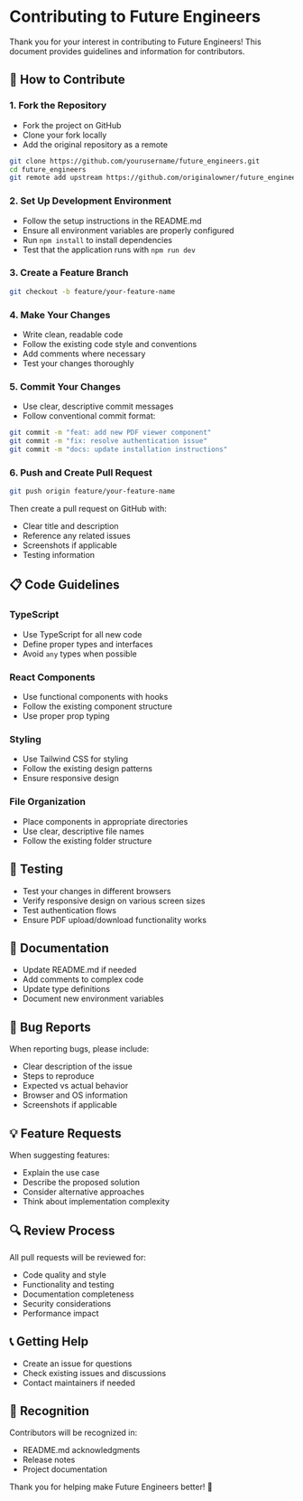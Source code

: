 # Contributing to Future Engineers

Thank you for your interest in contributing to Future Engineers! This document provides guidelines and information for contributors.

## 🤝 How to Contribute

### 1. Fork the Repository
- Fork the project on GitHub
- Clone your fork locally
- Add the original repository as a remote

```bash
git clone https://github.com/yourusername/future_engineers.git
cd future_engineers
git remote add upstream https://github.com/originalowner/future_engineers.git
```

### 2. Set Up Development Environment
- Follow the setup instructions in the README.md
- Ensure all environment variables are properly configured
- Run `npm install` to install dependencies
- Test that the application runs with `npm run dev`

### 3. Create a Feature Branch
```bash
git checkout -b feature/your-feature-name
```

### 4. Make Your Changes
- Write clean, readable code
- Follow the existing code style and conventions
- Add comments where necessary
- Test your changes thoroughly

### 5. Commit Your Changes
- Use clear, descriptive commit messages
- Follow conventional commit format:

```bash
git commit -m "feat: add new PDF viewer component"
git commit -m "fix: resolve authentication issue"
git commit -m "docs: update installation instructions"
```

### 6. Push and Create Pull Request
```bash
git push origin feature/your-feature-name
```

Then create a pull request on GitHub with:
- Clear title and description
- Reference any related issues
- Screenshots if applicable
- Testing information

## 📋 Code Guidelines

### TypeScript
- Use TypeScript for all new code
- Define proper types and interfaces
- Avoid `any` types when possible

### React Components
- Use functional components with hooks
- Follow the existing component structure
- Use proper prop typing

### Styling
- Use Tailwind CSS for styling
- Follow the existing design patterns
- Ensure responsive design

### File Organization
- Place components in appropriate directories
- Use clear, descriptive file names
- Follow the existing folder structure

## 🧪 Testing

- Test your changes in different browsers
- Verify responsive design on various screen sizes
- Test authentication flows
- Ensure PDF upload/download functionality works

## 📝 Documentation

- Update README.md if needed
- Add comments to complex code
- Update type definitions
- Document new environment variables

## 🐛 Bug Reports

When reporting bugs, please include:
- Clear description of the issue
- Steps to reproduce
- Expected vs actual behavior
- Browser and OS information
- Screenshots if applicable

## 💡 Feature Requests

When suggesting features:
- Explain the use case
- Describe the proposed solution
- Consider alternative approaches
- Think about implementation complexity

## 🔍 Review Process

All pull requests will be reviewed for:
- Code quality and style
- Functionality and testing
- Documentation completeness
- Security considerations
- Performance impact

## 📞 Getting Help

- Create an issue for questions
- Check existing issues and discussions
- Contact maintainers if needed

## 🙏 Recognition

Contributors will be recognized in:
- README.md acknowledgments
- Release notes
- Project documentation

Thank you for helping make Future Engineers better! 🚀

